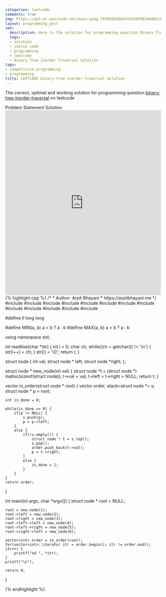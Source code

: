 ```yaml
---
categories: leetcode
comments: true
img: https://qph.ec.quoracdn.net/main-qimg-f939681b0b47e5540398244db5c8966f?convert_to_webp=true
layout: programming_post
seo:
  description: Here is the solution for programming question Binary Tree Inorder Traversal on leetcode
  tags:
  - solution
  - source code
  - programming
  - leetcode
  - Binary Tree Inorder Traversal Solution
tags:
- competitive-programming
- programming
title: LEETCODE binary-tree-inorder-traversal Solution
---
```

The correct, optimal and working solution for programming question [binary-tree-inorder-traversal](https://leetcode.com/problems/binary-tree-inorder-traversal/) on leetcode

<div class="ui secondary pointing large menu">
  <a class="grey item" data-tab="problem-statement">
    Problem Statement
  </a>
  <a class="active item grey" data-tab="solution">
    Solution
  </a>
</div>
<div class="ui bottom attached tab" data-tab="problem-statement">
    <iframe src="https://leetcode.com/problems/binary-tree-inorder-traversal/" width="100%" height="600px" style="overflow: scroll; border: none;"></iframe>
</div>
<div class="ui bottom attached active tab" data-tab="solution">
{% highlight cpp %}
/*
 *  Author: Arpit Bhayani
 *  https://arpitbhayani.me
 */
#include <cmath>
#include <cstdio>
#include <cstdlib>
#include <climits>
#include <deque>
#include <iostream>
#include <list>
#include <limits>
#include <map>
#include <queue>
#include <set>
#include <stack>
#include <vector>

#define ll long long

#define MIN(a, b) a < b ? a : b
#define MAX(a, b) a > b ? a : b

using namespace std;

int readline(char *str) {
    int i = 0;
    char ch;
    while((ch = getchar()) != '\n') {
        str[i++] = ch;
    }
    str[i] = '\0';
    return i;
}

struct node {
    int val;
    struct node * left;
    struct node *right;
};


struct node * new_node(int val) {
    struct node *t = (struct node *) malloc(sizeof(struct node));
    t->val = val;
    t->left = t->right = NULL;
    return t;
}

vector<int> in_order(struct node * root) {
    vector<int> order;
    stack<struct node *> s;
    struct node * p = root;

    int is_done = 0;

    while(is_done == 0) {
        if(p != NULL) {
            s.push(p);
            p = p->left;
        }
        else {
            if(!s.empty()) {
                struct node * t = s.top();
                s.pop();
                order.push_back(t->val);
                p = t->right;
            }
            else {
                is_done = 1;
            }
        }
    }
    return order;
}

int main(int argc, char *argv[]) {
    struct node * root = NULL;

    root = new_node(1);
    root->left = new_node(2);
    root->right = new_node(3);
    root->left->left = new_node(4);
    root->left->right = new_node(5);
    root->right->left = new_node(6);

    vector<int> order = in_order(root);
    for(vector<int>::iterator itr = order.begin(); itr != order.end(); itr++) {
        printf("%d ", *itr);
    }
    printf("\n");

    return 0;
}

{% endhighlight %}
</div>
